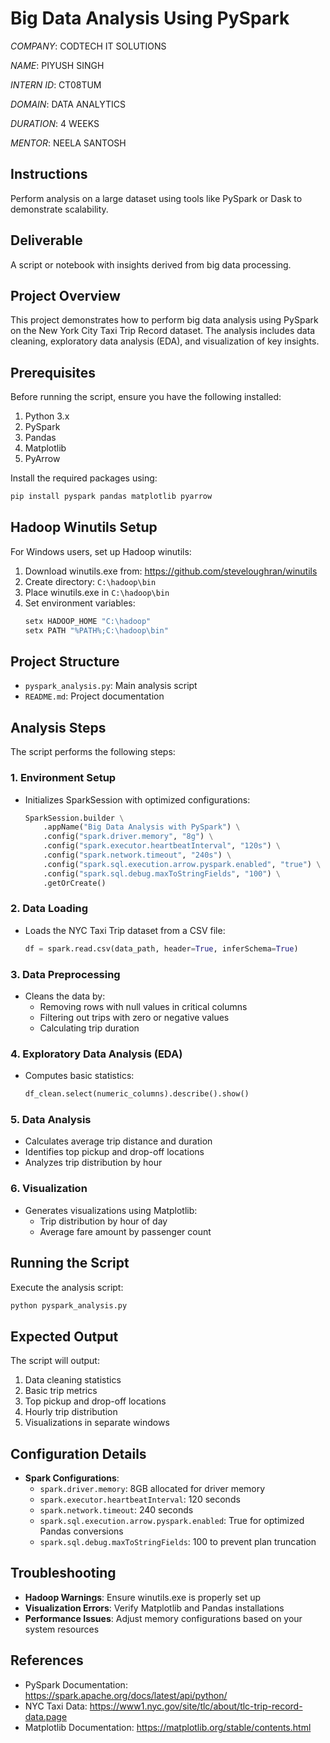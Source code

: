 # Big Data Analysis Using PySpark

*COMPANY*:  CODTECH IT SOLUTIONS

*NAME*:  PIYUSH SINGH

*INTERN ID*:  CT08TUM

*DOMAIN*:  DATA ANALYTICS

*DURATION*:  4 WEEKS

*MENTOR*:  NEELA SANTOSH


## Instructions
Perform analysis on a large dataset using tools like PySpark or Dask to demonstrate scalability.

## Deliverable
A script or notebook with insights derived from big data processing.

## Project Overview
This project demonstrates how to perform big data analysis using PySpark on the New York City Taxi Trip Record dataset. The analysis includes data cleaning, exploratory data analysis (EDA), and visualization of key insights.

## Prerequisites
Before running the script, ensure you have the following installed:
1. Python 3.x
2. PySpark
3. Pandas
4. Matplotlib
5. PyArrow

Install the required packages using:
```bash
pip install pyspark pandas matplotlib pyarrow
```

## Hadoop Winutils Setup
For Windows users, set up Hadoop winutils:
1. Download winutils.exe from: https://github.com/steveloughran/winutils
2. Create directory: `C:\hadoop\bin`
3. Place winutils.exe in `C:\hadoop\bin`
4. Set environment variables:
   ```bash
   setx HADOOP_HOME "C:\hadoop"
   setx PATH "%PATH%;C:\hadoop\bin"
   ```

## Project Structure
- `pyspark_analysis.py`: Main analysis script
- `README.md`: Project documentation

## Analysis Steps
The script performs the following steps:

### 1. Environment Setup
- Initializes SparkSession with optimized configurations:
  ```python
  SparkSession.builder \
      .appName("Big Data Analysis with PySpark") \
      .config("spark.driver.memory", "8g") \
      .config("spark.executor.heartbeatInterval", "120s") \
      .config("spark.network.timeout", "240s") \
      .config("spark.sql.execution.arrow.pyspark.enabled", "true") \
      .config("spark.sql.debug.maxToStringFields", "100") \
      .getOrCreate()
  ```

### 2. Data Loading
- Loads the NYC Taxi Trip dataset from a CSV file:
  ```python
  df = spark.read.csv(data_path, header=True, inferSchema=True)
  ```

### 3. Data Preprocessing
- Cleans the data by:
  - Removing rows with null values in critical columns
  - Filtering out trips with zero or negative values
  - Calculating trip duration

### 4. Exploratory Data Analysis (EDA)
- Computes basic statistics:
  ```python
  df_clean.select(numeric_columns).describe().show()
  ```

### 5. Data Analysis
- Calculates average trip distance and duration
- Identifies top pickup and drop-off locations
- Analyzes trip distribution by hour

### 6. Visualization
- Generates visualizations using Matplotlib:
  - Trip distribution by hour of day
  - Average fare amount by passenger count

## Running the Script
Execute the analysis script:
```bash
python pyspark_analysis.py
```

## Expected Output
The script will output:
1. Data cleaning statistics
2. Basic trip metrics
3. Top pickup and drop-off locations
4. Hourly trip distribution
5. Visualizations in separate windows

## Configuration Details
- **Spark Configurations**:
  - `spark.driver.memory`: 8GB allocated for driver memory
  - `spark.executor.heartbeatInterval`: 120 seconds
  - `spark.network.timeout`: 240 seconds
  - `spark.sql.execution.arrow.pyspark.enabled`: True for optimized Pandas conversions
  - `spark.sql.debug.maxToStringFields`: 100 to prevent plan truncation

## Troubleshooting
- **Hadoop Warnings**: Ensure winutils.exe is properly set up
- **Visualization Errors**: Verify Matplotlib and Pandas installations
- **Performance Issues**: Adjust memory configurations based on your system resources

## References
- PySpark Documentation: https://spark.apache.org/docs/latest/api/python/
- NYC Taxi Data: https://www1.nyc.gov/site/tlc/about/tlc-trip-record-data.page
- Matplotlib Documentation: https://matplotlib.org/stable/contents.html
